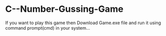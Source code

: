 # C--Number-Gussing-Game
If you want to play this game then Download Game.exe file and run it using command prompt(cmd) in your system...
